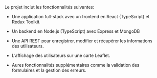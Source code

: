 Le projet inclut les fonctionnalités suivantes:

- Une application full-stack avec un frontend en React (TypeScript) et Redux Toolkit.

- Un backend en Node.js (TypeScript) avec Express et MongoDB

- Une API REST pour enregistrer, modifier et récupérer les informations des utilisateurs.

- L’affichage des utilisateurs sur une carte Leaflet.

- Aures fonctionnalités supplémentaires comme la validation des formulaires et la gestion des erreurs.
